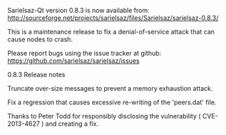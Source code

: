 Sarielsaz-Qt version 0.8.3 is now available from:
  http://sourceforge.net/projects/sarielsaz/files/Sarielsaz/sarielsaz-0.8.3/

This is a maintenance release to fix a denial-of-service attack that
can cause nodes to crash.

Please report bugs using the issue tracker at github:
  https://github.com/sarielsaz/sarielsaz/issues

0.8.3 Release notes

Truncate over-size messages to prevent a memory exhaustion attack.

Fix a regression that causes excessive re-writing of the 'peers.dat' file.


Thanks to Peter Todd for responsibly disclosing the vulnerability
( CVE-2013-4627 ) and creating a fix.
